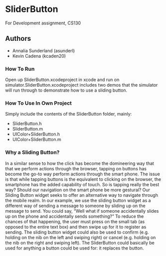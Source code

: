 # SliderButton
For Development assignment, CS130

## Authors
* Annalia Sunderland (asunderl)
* Kevin Cadena (kcaden20)

### How To Run
Open up SliderButton.xcodeproject in xcode and run on simulator.SliderButton.xcodeproject includes two demos that the simulator will run through to demonstrate how to use a sliding button.

### How To Use In Own Project
Simply include the contents of the SliderButton folder, mainly:
* SliderButton.h
* SliderButton.m
* UIColor+SliderButton.h
* UIColor+SliderButton.m

### Why a Sliding Button?
In a similar sense to how the click has become the domineering way that that we perform actions through the browser, tapping on buttons has become the go-to way perform actions through the smart phone. The issue is that while tapping buttons is the equivalent to clicking on the browser, the smartphone has the added capability of touch. So is tapping really the best way? Should our navigation on the smart phone be more gestural? Our Sliding Button widget seeks to offer an alternative way to navigate through the mobile realm. In our example, we use the sliding button widget as a different way of sending a message to someone by sliding up on the message to send. You could say, “Well what if someone accidentally slides up on the phone and accidentally sends something?” To reduce the chances of that happening, the user must press on the small tab (as opposed to the entire text box) and then swipe up for it to register as sending. The sliding button widget could also be used to confirm (e.g. holding on the nib on the left and swiping right) or cancel (e.g. holding on the nib on the right and swiping left). The SliderButton could basically be used for anything a button could be used for: it replaces the button. 
